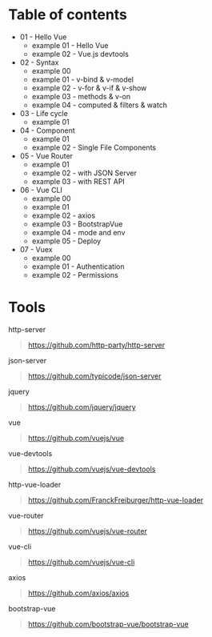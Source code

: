 # Table of contents
* 01 - Hello Vue
    * example 01 - Hello Vue
    * example 02 - Vue.js devtools
* 02 - Syntax
    * example 00
    * example 01 - v-bind & v-model
    * example 02 - v-for & v-if & v-show
    * example 03 - methods & v-on
    * example 04 - computed & filters & watch
* 03 - Life cycle
    * example 01
* 04 - Component
    * example 01
    * example 02 - Single File Components
* 05 - Vue Router
    * example 01
    * example 02 - with JSON Server
    * example 03 - with REST API
* 06 - Vue CLI
    * example 00
    * example 01
    * example 02 - axios
    * example 03 - BootstrapVue
    * example 04 - mode and env
    * example 05 - Deploy
* 07 - Vuex
    * example 00
    * example 01 - Authentication
    * example 02 - Permissions
# Tools
http-server
> https://github.com/http-party/http-server

json-server
> https://github.com/typicode/json-server

jquery
> https://github.com/jquery/jquery

vue
> https://github.com/vuejs/vue

vue-devtools
> https://github.com/vuejs/vue-devtools

http-vue-loader
> https://github.com/FranckFreiburger/http-vue-loader

vue-router
> https://github.com/vuejs/vue-router

vue-cli
> https://github.com/vuejs/vue-cli

axios
> https://github.com/axios/axios

bootstrap-vue
> https://github.com/bootstrap-vue/bootstrap-vue

